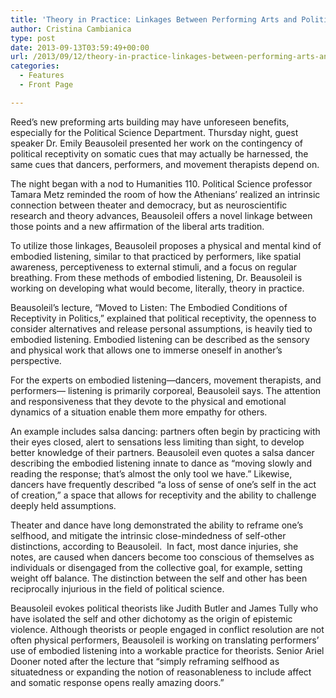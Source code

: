 ```yaml
---
title: 'Theory in Practice: Linkages Between Performing Arts and Political Science'
author: Cristina Cambianica
type: post
date: 2013-09-13T03:59:49+00:00
url: /2013/09/12/theory-in-practice-linkages-between-performing-arts-and-political-science/
categories:
  - Features
  - Front Page

---
```

Reed’s new preforming arts building may have unforeseen benefits, especially for the Political Science Department. Thursday night, guest speaker Dr. Emily Beausoleil presented her work on the contingency of political receptivity on somatic cues that may actually be harnessed, the same cues that dancers, performers, and movement therapists depend on.

The night began with a nod to Humanities 110. Political Science professor Tamara Metz reminded the room of how the Athenians’ realized an intrinsic connection between theater and democracy, but as neuroscientific research and theory advances, Beausoleil offers a novel linkage between those points and a new affirmation of the liberal arts tradition.

To utilize those linkages, Beausoleil proposes a physical and mental kind of embodied listening, similar to that practiced by performers, like spatial awareness, perceptiveness to external stimuli, and a focus on regular breathing. From these methods of embodied listening, Dr. Beausoleil is working on developing what would become, literally, theory in practice.

Beausoleil’s lecture, “Moved to Listen: The Embodied Conditions of Receptivity in Politics,” explained that political receptivity, the openness to consider alternatives and release personal assumptions, is heavily tied to embodied listening. Embodied listening can be described as the sensory and physical work that allows one to immerse oneself in another’s perspective.

For the experts on embodied listening—dancers, movement therapists, and performers— listening is primarily corporeal, Beausoleil says. The attention and responsiveness that they devote to the physical and emotional dynamics of a situation enable them more empathy for others.

An example includes salsa dancing: partners often begin by practicing with their eyes closed, alert to sensations less limiting than sight, to develop better knowledge of their partners. Beausoleil even quotes a salsa dancer describing the embodied listening innate to dance as “moving slowly and reading the response; that’s almost the only tool we have.” Likewise, dancers have frequently described “a loss of sense of one’s self in the act of creation,” a space that allows for receptivity and the ability to challenge deeply held assumptions.

Theater and dance have long demonstrated the ability to reframe one’s selfhood, and mitigate the intrinsic close-mindedness of self-other distinctions, according to Beausoleil.  In fact, most dance injuries, she notes, are caused when dancers become too conscious of themselves as individuals or disengaged from the collective goal, for example, setting weight off balance. The distinction between the self and other has been reciprocally injurious in the field of political science.

Beausoleil evokes political theorists like Judith Butler and James Tully who have isolated the self and other dichotomy as the origin of epistemic violence. Although theorists or people engaged in conflict resolution are not often physical performers, Beausoleil is working on translating performers’ use of embodied listening into a workable practice for theorists. Senior Ariel Dooner noted after the lecture that “simply reframing selfhood as situatedness or expanding the notion of reasonableness to include affect and somatic response opens really amazing doors.”